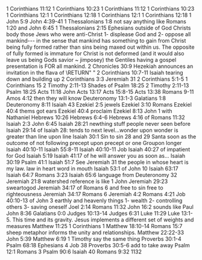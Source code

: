 1 Corinthians 11:12	1 Corinthians 10:23
1 Corinthians 11:12	1 Corinthians 10:23
1 Corinthians 12:1	1 Corinthians 12:18
1 Corinthians 12:1	1 Corinthians 12:18
1 John 5:9	John 4:39-41
1 Thessalonians 1:8	not say anything like Romans 1:20 and John 6:45
1 Thessalonians 2:15	Ephesians outside of God Christs body those Jews who were anti-Christ  1- displease God and 2- oppose all mankind--- in the sense that mankind has something to gain from Christ being fully formed rather than sins being maxed out within us.  The opposite of fully formed is immature for Christ is not deformed (and it would also leave us being Gods savior ~ jimposey) the Gentiles having a gospel presentation is FOR all mankind.
2 Chronicles 30:9	Hezekiah announces an invitation in the flava of \RETURN\" "
2 Corinthians 10:7-11	Isaiah tearing down and building up
2 Corinthians 3:3	Jeremiah 31
2 Corinthians 5:1-5	1 Corinthians 15
2 Timothy 2:11-13	Shades of Psalm 18:25
2 Timothy 2:11-13	Psalm 18:25
Acts 11:18	John
Acts 13:17	Acts 15:8-15
Acts 13:38	Romans 9-11
Amos 4:12	then they will know
Deuteronomy 13:1-3	Galatians 1:8
Deuteronomy 8:11	Isaiah 43
Ezekiel 2:5	jewels
Ezekiel 3:10	Romans
Ezekiel 40:4	thems got ears
Ezekiel 40:4	proclaim
Ezekiel 8:13	John 1 with Nathaniel
Hebrews 10:26	Hebrews 6:4-6
Hebrews 4:16	of Romans 11:32
Isaiah 2:3	John 6:45
Isaiah 28:21	newthing  stuff people never seen before
Isaiah 29:14	of Isaiah 28: tends to next level...wonder upon wonder is greater than line upon line
Isaiah 30:1	Sin to sin 28 and 29 Santa soon as the outcome of not following precept upon precept or one Groupon longer
Isaiah 40:10-11	Isaiah 55:8-11
Isaiah 40:10-11	Job
Isaiah 40:27	of impatient for God Isaiah 5:19
Isaiah 41:17	of he will answer you as soon as... Isaiah 30:19 Psalm 41:1
Isaiah 51:7	See Jeremiah 31 the people in whose heart is my law. law in heart word in mouth
Isaiah 53:1	of John 10
Isaiah 63:17	
Isaiah 64:7	Romans 3:23
Isaiah 65:6	language from Deuteronomy 32
Jeremiah 21:8	watershed reference is like 1 John
Jeremiah 29:23	sweartogod
Jeremiah 34:17	of Romans 6 and free to sin free to righteousness
Jeremiah 34:17	Romans 6
Jeremiah 4:2	Romans 4:21
Job 40:10-13	of John 3 earthly and heavenly things 1- wealth 2- controlling others 3- saving oneself
Joel 2:14	Romans 11:32
John 16:2	sounds like Paul
John 8:36	Galatians 0:0
Judges 10:13-14	Judges 6:31
Luke 11:29	Luke 13:1-5.  This time and its gravity.  Jesus implements a different set of weights and measures
Matthew 11:25	1 Corinthians 1
Matthew 18:10-14	Romans 15:7 sheep metaphor informs the unity and relationships.
Matthew 22:22-33	John 5:39
Matthew 6:19	1 Timothy say the same thing
Proverbs 30:1-4	Psalm 68:18 Ephesians 4 Job 38
Proverbs 30:5-6	add to take away
Psalm 12:1	Romans 3
Psalm 90:6	Isaiah 40
Romans 9:32	1132	
